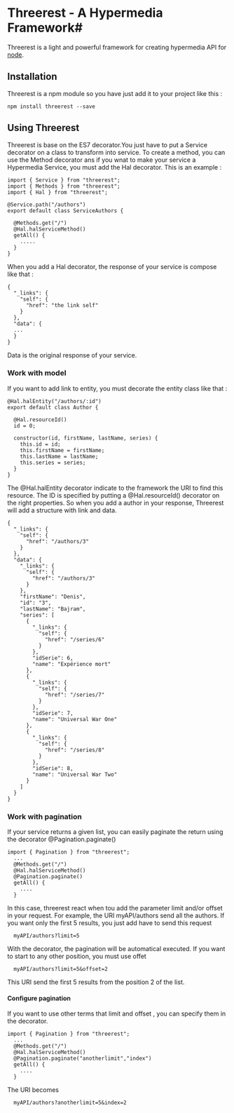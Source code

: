 # Threerest -  A Hypermedia Framework#

  Threerest is a light and powerful framework for creating hypermedia API for [node](http://nodejs.org).

## Installation

  Threerest is a npm module so you have just add it to your project like this :
  ```
  npm install threerest --save
  ```
  
## Using Threerest

  Threerest is base on the ES7 decorator.You just have to put a Service decorator on a class to transform into service. To create a method, you can use the Method decorator ans if you wnat to make your service a Hypermedia Service, you must add the Hal decorator. This is an example :
  ```
  import { Service } from "threerest";
  import { Methods } from "threerest";
  import { Hal } from "threerest";

  @Service.path("/authors")
  export default class ServiceAuthors {

    @Methods.get("/")
    @Hal.halServiceMethod()
    getAll() {
      .....
    }
  }
  ```
  
  When you add a Hal decorator, the response of your service is compose like that :
  ```
  {
    "_links": {
      "self": {
        "href": "the link self"
      }
    },
    "data": {
    ...
    }
  }
  ```
  Data is the original response of your service.
  
### Work with model

If you want to add link to entity, you must decorate the entity class like that :
```
@Hal.halEntity("/authors/:id")
export default class Author {

  @Hal.resourceId()
  id = 0;

  constructor(id, firstName, lastName, series) {
    this.id = id;
    this.firstName = firstName;
    this.lastName = lastName;
    this.series = series;
  }
}
```
The @Hal.halEntity decorator indicate to the framework the URI to find this resource. The ID is specified by putting a @Hal.resourceId() decorator on the right properties.
So when you add a author in your response, Threerest will add a structure with link and data. 
```
{
  "_links": {
    "self": {
      "href": "/authors/3"
    }
  },
  "data": {
    "_links": {
      "self": {
        "href": "/authors/3"
      }
    },
    "firstName": "Denis",
    "id": "3",
    "lastName": "Bajram",
    "series": [
      {
        "_links": {
          "self": {
            "href": "/series/6"
          }
        },
        "idSerie": 6,
        "name": "Expérience mort"
      },
      {
        "_links": {
          "self": {
            "href": "/series/7"
          }
        },
        "idSerie": 7,
        "name": "Universal War One"
      },
      {
        "_links": {
          "self": {
            "href": "/series/8"
          }
        },
        "idSerie": 8,
        "name": "Universal War Two"
      }
    ]
  }
}
```

### Work with pagination

If your service returns a given list, you can easily paginate the return using the decorator @Pagination.paginate()
```
import { Pagination } from "threerest";
  ...
  @Methods.get("/")
  @Hal.halServiceMethod()
  @Pagination.paginate()
  getAll() {
    ....
  }
```
In this case, threerest react when tou add the parameter limit and/or offset in your request. For example, the URI myAPI/authors send all the authors. If you want only the first 5 results, you just add have to send this request
```
  myAPI/authors?limit=5
```
With the decorator, the pagination will be automatical executed.
If you want to start to any other position, you must use offet
```
  myAPI/authors?limit=5&offset=2
```
This URI send the first 5 results from the position 2 of the list.

#### Configure pagination

If you want to use other terms that limit and offset , you can specify them in the decorator.

```
import { Pagination } from "threerest";
  ...
  @Methods.get("/")
  @Hal.halServiceMethod()
  @Pagination.paginate("anotherlimit","index")
  getAll() {
    ....
  }
```

The URI becomes 
```
  myAPI/authors?anotherlimit=5&index=2
```
